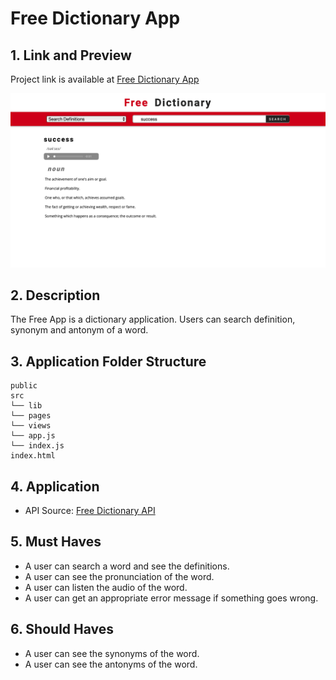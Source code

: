 # Free Dictionary App

## 1. Link and Preview

Project link is available at [Free Dictionary App](https://ysmnclsknnl.github.io/FreeEnglishDictionary/)

![Free Dictionary Preview](./Readme_img.png)


## 2. Description

The Free App is a dictionary application. Users can search definition, synonym and antonym of a word.

## 3. Application  Folder Structure

```text
public
src
└── lib
└── pages
└── views
└── app.js
└── index.js
index.html
```

## 4. Application

- API Source: [Free Dictionary API](https://github.com/meetDeveloper/freeDictionaryAPI)

## 5. Must Haves

-  A user can search a word and see the definitions.
-  A user can see the pronunciation of the word.
-  A user can listen the audio of the word.
-  A user can get an appropriate error message  if something goes wrong.


## 6. Should Haves
 - A user can see the synonyms of the word. 
 -  A user can see the antonyms of the word.